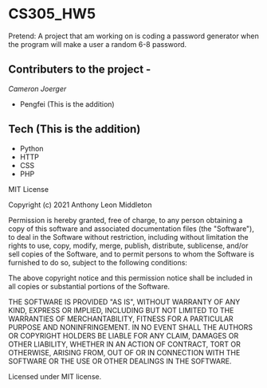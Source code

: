 # CS305_HW5
Pretend: A project that am working on is coding a password generator when the program will make a user a random 6-8 password.

## Contributers to the project -
*Cameron Joerger*
* Pengfei (This is the addition)

## Tech (This is the addition)
* Python
* HTTP
* CSS
* PHP

MIT License

Copyright (c) 2021 Anthony Leon Middleton

Permission is hereby granted, free of charge, to any person obtaining a copy
of this software and associated documentation files (the "Software"), to deal
in the Software without restriction, including without limitation the rights
to use, copy, modify, merge, publish, distribute, sublicense, and/or sell
copies of the Software, and to permit persons to whom the Software is
furnished to do so, subject to the following conditions:

The above copyright notice and this permission notice shall be included in all
copies or substantial portions of the Software.

THE SOFTWARE IS PROVIDED "AS IS", WITHOUT WARRANTY OF ANY KIND, EXPRESS OR
IMPLIED, INCLUDING BUT NOT LIMITED TO THE WARRANTIES OF MERCHANTABILITY,
FITNESS FOR A PARTICULAR PURPOSE AND NONINFRINGEMENT. IN NO EVENT SHALL THE
AUTHORS OR COPYRIGHT HOLDERS BE LIABLE FOR ANY CLAIM, DAMAGES OR OTHER
LIABILITY, WHETHER IN AN ACTION OF CONTRACT, TORT OR OTHERWISE, ARISING FROM,
OUT OF OR IN CONNECTION WITH THE SOFTWARE OR THE USE OR OTHER DEALINGS IN THE
SOFTWARE.

Licensed under MIT license.
